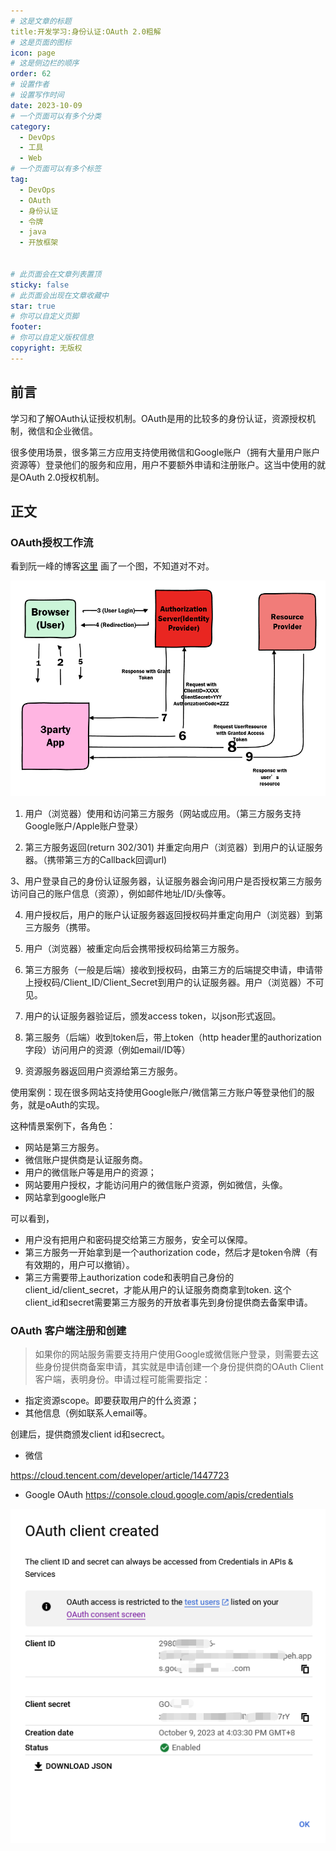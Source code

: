 ```yaml
---
# 这是文章的标题
title:开发学习:身份认证:OAuth 2.0粗解
# 这是页面的图标
icon: page
# 这是侧边栏的顺序
order: 62
# 设置作者
# 设置写作时间
date: 2023-10-09
# 一个页面可以有多个分类
category:
  - DevOps
  - 工具
  - Web
# 一个页面可以有多个标签
tag:
  - DevOps
  - OAuth
  - 身份认证
  - 令牌
  - java
  - 开放框架


# 此页面会在文章列表置顶
sticky: false
# 此页面会出现在文章收藏中
star: true
# 你可以自定义页脚
footer: 
# 你可以自定义版权信息
copyright: 无版权
---
```




## 前言

学习和了解OAuth认证授权机制。OAuth是用的比较多的身份认证，资源授权机制，微信和企业微信。

很多使用场景，很多第三方应用支持使用微信和Google账户（拥有大量用户账户资源等）登录他们的服务和应用，用户不要额外申请和注册账户。这当中使用的就是OAuth 2.0授权机制。



## 正文

### OAuth授权工作流

看到阮一峰的博客[这里](https://www.ruanyifeng.com/blog/2019/04/oauth_design.html) 画了一个图，不知道对不对。

![OAuth 2.0 Authorizaztion Flow](../../PostImages/post63_auth_oauth_flow.png)




1. 用户（浏览器）使用和访问第三方服务（网站或应用。（第三方服务支持Google账户/Apple账户登录）

2.  第三方服务返回(return 302/301) 并重定向用户（浏览器）到用户的认证服务器。（携带第三方的Callback回调url)

3、用户登录自己的身份认证服务器，认证服务器会询问用户是否授权第三方服务访问自己的账户信息（资源），例如邮件地址/ID/头像等。

4. 用户授权后，用户的账户认证服务器返回授权码并重定向用户（浏览器）到第三方服务（携带。

5. 用户（浏览器）被重定向后会携带授权码给第三方服务。

6. 第三方服务（一般是后端）接收到授权码，由第三方的后端提交申请，申请带上授权码/Client_ID/Client_Secret到用户的认证服务器。用户（浏览器）不可见。

7. 用户的认证服务器验证后，颁发access token，以json形式返回。

8. 第三服务（后端）收到token后，带上token（http header里的authorization字段）访问用户的资源（例如email/ID等）

9. 资源服务器返回用户资源给第三方服务。

使用案例：现在很多网站支持使用Google账户/微信第三方账户等登录他们的服务，就是oAuth的实现。

这种情景案例下，各角色：
- 网站是第三方服务。
- 微信账户提供商是认证服务商。
- 用户的微信账户等是用户的资源；
- 网站要用户授权，才能访问用户的微信账户资源，例如微信，头像。
- 网站拿到google账户

可以看到，

- 用户没有把用户和密码提交给第三方服务，安全可以保障。
-  第三方服务一开始拿到是一个authorization code，然后才是token令牌（有有效期的，用户可以撤销）。
- 第三方需要带上authorization code和表明自己身份的client_id/client_secret，才能从用户的认证服务商商拿到token. 这个client_id和secret需要第三方服务的开放者事先到身份提供商去备案申请。

### OAuth 客户端注册和创建

>如果你的网站服务需要支持用户使用Google或微信账户登录，则需要去这些身份提供商备案申请，其实就是申请创建一个身份提供商的OAuth Client客户端，表明身份。申请过程可能需要指定：

- 指定资源scope。即要获取用户的什么资源；
- 其他信息（例如联系人email等。

创建后，提供商颁发client id和secrect。


- 微信

https://cloud.tencent.com/developer/article/1447723

- Google OAuth 
https://console.cloud.google.com/apis/credentials

![OAuth客户端样例](../../PostImages/Post63_auth_Google_OAuth_Client_Example.PNG)



